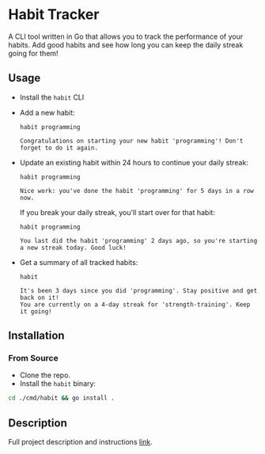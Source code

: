# Habit Tracker
A CLI tool written in Go that allows you to track the performance of your habits.
Add good habits and see how long you can keep the daily streak going for them!

## Usage
- Install the `habit` CLI
- Add a new habit:

    ```
    habit programming

    Congratulations on starting your new habit 'programming'! Don't forget to do it again.
    ```
- Update an existing habit within 24 hours to continue your daily streak:

    ```
    habit programming

    Nice work: you've done the habit 'programming' for 5 days in a row now.
    ```

    If you break your daily streak, you'll start over for that habit:

    ```
    habit programming

    You last did the habit 'programming' 2 days ago, so you're starting a new streak today. Good luck!
    ```

- Get a summary of all tracked habits:

    ```
    habit

    It's been 3 days since you did 'programming'. Stay positive and get back on it!
    You are currently on a 4-day streak for 'strength-training'. Keep it going!
    ```

## Installation

### From Source

- Clone the repo.
- Install the `habit` binary:

```bash
cd ./cmd/habit && go install .
```

## Description

Full project description and instructions [link](./INSTRUCTIONS.md).